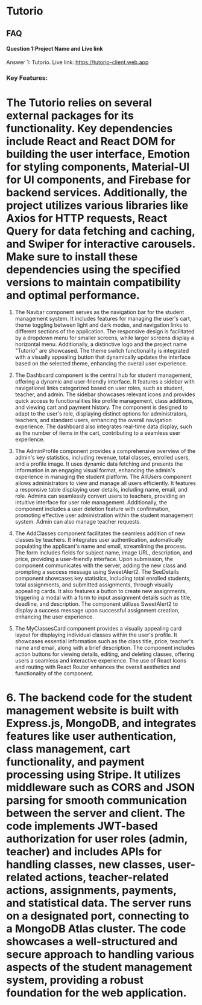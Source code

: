 # Tutorio


## FAQ

#### Question 1:Project Name and Live link

Answer 1: Tutorio.
Live link: https://tutorio-client.web.app

### Key Features:

# The  Tutorio relies on several external packages for its functionality. Key dependencies include React and React DOM for building the user interface, Emotion for styling components, Material-UI for UI components, and Firebase for backend services. Additionally, the project utilizes various libraries like Axios for HTTP requests, React Query for data fetching and caching, and Swiper for interactive carousels. Make sure to install these dependencies using the specified versions to maintain compatibility and optimal performance.

1. The Navbar component serves as the navigation bar for the student management system. It includes features for managing the user's cart, theme toggling between light and dark modes, and navigation links to different sections of the application. The responsive design is facilitated by a dropdown menu for smaller screens, while larger screens display a horizontal menu. Additionally, a distinctive logo and the project name "Tutorio" are showcased. The theme switch functionality is integrated with a visually appealing button that dynamically updates the interface based on the selected theme, enhancing the overall user experience.

2. The Dashboard component is the central hub for student management, offering a dynamic and user-friendly interface. It features a sidebar with navigational links categorized based on user roles, such as student, teacher, and admin. The sidebar showcases relevant icons and provides quick access to functionalities like profile management, class additions, and viewing cart and payment history. The component is designed to adapt to the user's role, displaying distinct options for administrators, teachers, and standard users, enhancing the overall navigation experience. The dashboard also integrates real-time data display, such as the number of items in the cart, contributing to a seamless user experience.

3. The AdminProfile component provides a comprehensive overview of the admin's key statistics, including revenue, total classes, enrolled users, and a profile image. It uses dynamic data fetching and presents the information in an engaging visual format, enhancing the admin's experience in managing the student platform. The AllUsers component allows administrators to view and manage all users efficiently. It features a responsive table displaying user details, including name, email, and role. Admins can seamlessly convert users to teachers, providing an intuitive interface for user role management. Additionally, the component includes a user deletion feature with confirmation, promoting effective user administration within the student management system. Admin can also manage teacher requests.

4. The AddClasses component facilitates the seamless addition of new classes by teachers. It integrates user authentication, automatically populating the applicant's name and email, streamlining the process. The form includes fields for subject name, image URL, description, and price, providing a user-friendly interface. Upon submission, the component communicates with the server, adding the new class and prompting a success message using SweetAlert2. The SeeDetails component showcases key statistics, including total enrolled students, total assignments, and submitted assignments, through visually appealing cards. It also features a button to create new assignments, triggering a modal with a form to input assignment details such as title, deadline, and description. The component utilizes SweetAlert2 to display a success message upon successful assignment creation, enhancing the user experience.

5. The MyClassesCard component provides a visually appealing card layout for displaying individual classes within the user's profile. It showcases essential information such as the class title, price, teacher's name and email, along with a brief description. The component includes action buttons for viewing details, editing, and deleting classes, offering users a seamless and interactive experience. The use of React Icons and routing with React Router enhances the overall aesthetics and functionality of the component.

# 6. The backend code for the student management website is built with Express.js, MongoDB, and integrates features like user authentication, class management, cart functionality, and payment processing using Stripe. It utilizes middleware such as CORS and JSON parsing for smooth communication between the server and client. The code implements JWT-based authorization for user roles (admin, teacher) and includes APIs for handling classes, new classes, user-related actions, teacher-related actions, assignments, payments, and statistical data. The server runs on a designated port, connecting to a MongoDB Atlas cluster. The code showcases a well-structured and secure approach to handling various aspects of the student management system, providing a robust foundation for the web application.
